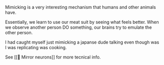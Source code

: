 Mimicking is a very interesting mechanism that humans and other animals have. 

Essentially, we learn to use our meat suit by seeing what feels better. When we observe another person DO something, our brains try to emulate the other person.

I had caught myself just mimicking a japanse dude talking even though was I was replicating was cooking.

See [[🧩 Mirror neurons]] for more tecnical info.